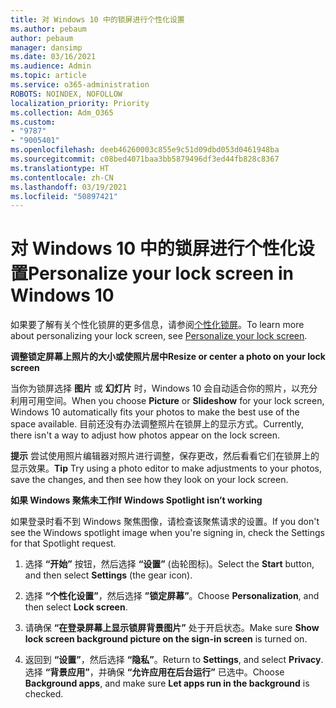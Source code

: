 ```yaml
---
title: 对 Windows 10 中的锁屏进行个性化设置
ms.author: pebaum
author: pebaum
manager: dansimp
ms.date: 03/16/2021
ms.audience: Admin
ms.topic: article
ms.service: o365-administration
ROBOTS: NOINDEX, NOFOLLOW
localization_priority: Priority
ms.collection: Adm_O365
ms.custom:
- "9787"
- "9005401"
ms.openlocfilehash: deeb46260003c855e9c51d09dbd053d0461948ba
ms.sourcegitcommit: c08bed4071baa3bb5879496df3ed44fb828c8367
ms.translationtype: HT
ms.contentlocale: zh-CN
ms.lasthandoff: 03/19/2021
ms.locfileid: "50897421"
---
```

# <a name="personalize-your-lock-screen-in-windows-10"></a><span data-ttu-id="d50ff-102">对 Windows 10 中的锁屏进行个性化设置</span><span class="sxs-lookup"><span data-stu-id="d50ff-102">Personalize your lock screen in Windows 10</span></span>

<span data-ttu-id="d50ff-103">如果要了解有关个性化锁屏的更多信息，请参阅[个性化锁屏](https://support.microsoft.com/windows/personalize-your-lock-screen-81dab9b0-35cf-887c-84a0-6de8ef72bea0)。</span><span class="sxs-lookup"><span data-stu-id="d50ff-103">To learn more about personalizing your lock screen, see [Personalize your lock screen](https://support.microsoft.com/windows/personalize-your-lock-screen-81dab9b0-35cf-887c-84a0-6de8ef72bea0).</span></span>

<span data-ttu-id="d50ff-104">**调整锁定屏幕上照片的大小或使照片居中**</span><span class="sxs-lookup"><span data-stu-id="d50ff-104">**Resize or center a photo on your lock screen**</span></span>

<span data-ttu-id="d50ff-105">当你为锁屏选择 **图片** 或 **幻灯片** 时，Windows 10 会自动适合你的照片，以充分利用可用空间。</span><span class="sxs-lookup"><span data-stu-id="d50ff-105">When you choose **Picture** or **Slideshow** for your lock screen, Windows 10 automatically fits your photos to make the best use of the space available.</span></span> <span data-ttu-id="d50ff-106">目前还没有办法调整照片在锁屏上的显示方式。</span><span class="sxs-lookup"><span data-stu-id="d50ff-106">Currently, there isn't a way to adjust how photos appear on the lock screen.</span></span>

<span data-ttu-id="d50ff-107">**提示** 尝试使用照片编辑器对照片进行调整，保存更改，然后看看它们在锁屏上的显示效果。</span><span class="sxs-lookup"><span data-stu-id="d50ff-107">**Tip** Try using a photo editor to make adjustments to your photos, save the changes, and then see how they look on your lock screen.</span></span>

<span data-ttu-id="d50ff-108">**如果 Windows 聚焦未工作**</span><span class="sxs-lookup"><span data-stu-id="d50ff-108">**If Windows Spotlight isn’t working**</span></span>

<span data-ttu-id="d50ff-109">如果登录时看不到 Windows 聚焦图像，请检查该聚焦请求的设置。</span><span class="sxs-lookup"><span data-stu-id="d50ff-109">If you don't see the Windows spotlight image when you're signing in, check the Settings for that Spotlight request.</span></span> 

1. <span data-ttu-id="d50ff-110">选择 **“开始”** 按钮，然后选择 **“设置”** (齿轮图标)。</span><span class="sxs-lookup"><span data-stu-id="d50ff-110">Select the **Start** button, and then select **Settings** (the gear icon).</span></span>

1. <span data-ttu-id="d50ff-111">选择 **“个性化设置”**，然后选择 **”锁定屏幕”**。</span><span class="sxs-lookup"><span data-stu-id="d50ff-111">Choose **Personalization**, and then select **Lock screen**.</span></span>

1. <span data-ttu-id="d50ff-112">请确保 **“在登录屏幕上显示锁屏背景图片”** 处于开启状态。</span><span class="sxs-lookup"><span data-stu-id="d50ff-112">Make sure **Show lock screen background picture on the sign-in screen** is turned on.</span></span>

1. <span data-ttu-id="d50ff-113">返回到 **“设置”**，然后选择 **“隐私”**。</span><span class="sxs-lookup"><span data-stu-id="d50ff-113">Return to **Settings**, and select **Privacy**.</span></span> <span data-ttu-id="d50ff-114">选择 **“背景应用”**，并确保 **“允许应用在后台运行”** 已选中。</span><span class="sxs-lookup"><span data-stu-id="d50ff-114">Choose **Background apps**, and make sure **Let apps run in the background** is checked.</span></span>
